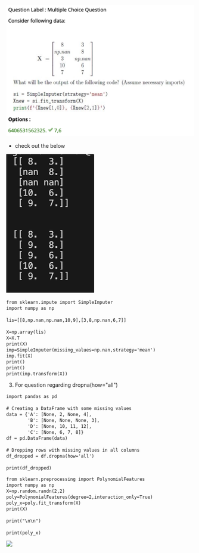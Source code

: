 ![](2023-07-13-18-06-40.png)
- check out the below


![](2023-07-13-18-08-51.png)

```
from sklearn.impute import SimpleImputer
import numpy as np

lis=[[8,np.nan,np.nan,10,9],[3,8,np.nan,6,7]]

X=np.array(lis)
X=X.T
print(X)
imp=SimpleImputer(missing_values=np.nan,strategy='mean')
imp.fit(X)
print()
print()
print(imp.transform(X))
```

3) For question regarding dropna(how="all")
```
import pandas as pd

# Creating a DataFrame with some missing values
data = {'A': [None, 2, None, 4],
        'B': [None, None, None, 3],
        'D': [None, 10, 11, 12],
        'C': [None, 6, 7, 8]}
df = pd.DataFrame(data)

# Dropping rows with missing values in all columns
df_dropped = df.dropna(how='all')

print(df_dropped)

```

```
from sklearn.preprocessing import PolynomialFeatures
import numpy as np
X=np.random.randn(2,2)
poly=PolynomialFeatures(degree=2,interaction_only=True)
poly_x=poly.fit_transform(X)
print(X)

print("\n\n")

print(poly_x)
````
![](2023-07-14-11-34-29.png)
